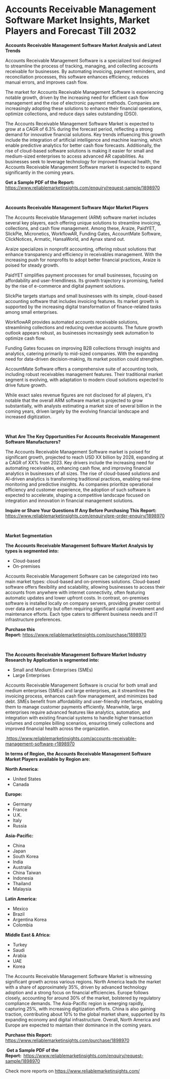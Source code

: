 <p><h1>Accounts Receivable Management Software Market Insights, Market Players and Forecast Till 2032</h1></p><p><strong>Accounts Receivable Management Software Market Analysis and Latest Trends</strong></p>
<p><p>Accounts Receivable Management Software is a specialized tool designed to streamline the process of tracking, managing, and collecting accounts receivable for businesses. By automating invoicing, payment reminders, and reconciliation processes, this software enhances efficiency, reduces manual errors, and improves cash flow. </p><p>The market for Accounts Receivable Management Software is experiencing notable growth, driven by the increasing need for efficient cash flow management and the rise of electronic payment methods. Companies are increasingly adopting these solutions to enhance their financial operations, optimize collections, and reduce days sales outstanding (DSO). </p><p>The Accounts Receivable Management Software Market is expected to grow at a CAGR of 6.3% during the forecast period, reflecting a strong demand for innovative financial solutions. Key trends influencing this growth include the integration of artificial intelligence and machine learning, which enable predictive analytics for better cash flow forecasts. Additionally, the rise of cloud-based software solutions is making it easier for small and medium-sized enterprises to access advanced AR capabilities. As businesses seek to leverage technology for improved financial health, the Accounts Receivable Management Software market is expected to expand significantly in the coming years.</p></p>
<p><strong>Get a Sample PDF of the Report:&nbsp;</strong> <a href="https://www.reliablemarketinsights.com/enquiry/request-sample/1898970?utm_campaign=2198&utm_medium=2&utm_source=Github&utm_content=ia&utm_term=09032025&utm_id=accounts-receivable-management-software">https://www.reliablemarketinsights.com/enquiry/request-sample/1898970</a></p>
<p>&nbsp;</p>
<p><strong>Accounts Receivable Management Software Major Market Players</strong></p>
<p><p>The Accounts Receivable Management (ARM) software market includes several key players, each offering unique solutions to streamline invoicing, collections, and cash flow management. Among these, Araize, PaidYET, SlickPie, Micronetics, WorkflowAR, Funding Gates, AccountMate Software, ClickNotices, Armatic, HansaWorld, and Aynax stand out.</p><p>Araize specializes in nonprofit accounting, offering robust solutions that enhance transparency and efficiency in receivables management. With the increasing push for nonprofits to adopt better financial practices, Araize is poised for steady growth.</p><p>PaidYET simplifies payment processes for small businesses, focusing on affordability and user-friendliness. Its growth trajectory is promising, fueled by the rise of e-commerce and digital payment solutions.</p><p>SlickPie targets startups and small businesses with its simple, cloud-based accounting software that includes invoicing features. Its market growth is supported by the increasing digital transformation of finance-related tasks among small enterprises.</p><p>WorkflowAR provides automated accounts receivable solutions, streamlining collections and reducing overdue accounts. The future growth outlook appears robust, as businesses increasingly seek automation to optimize cash flow.</p><p>Funding Gates focuses on improving B2B collections through insights and analytics, catering primarily to mid-sized companies. With the expanding need for data-driven decision-making, its market position could strengthen.</p><p>AccountMate Software offers a comprehensive suite of accounting tools, including robust receivables management features. Their traditional market segment is evolving, with adaptation to modern cloud solutions expected to drive future growth.</p><p>While exact sales revenue figures are not disclosed for all players, it's notable that the overall ARM software market is projected to grow substantially, with analysts estimating a market size of several billion in the coming years, driven largely by the evolving financial landscape and increased digitization.</p></p>
<p>&nbsp;</p>
<p><strong>What Are The Key Opportunities For Accounts Receivable Management Software Manufacturers?</strong></p>
<p><p>The Accounts Receivable Management Software market is poised for significant growth, projected to reach USD XX billion by 2028, expanding at a CAGR of XX% from 2023. Key drivers include the increasing need for automating receivables, enhancing cash flow, and improving financial analytics in businesses of all sizes. The rise of cloud-based solutions and AI-driven analytics is transforming traditional practices, enabling real-time monitoring and predictive insights. As companies prioritize operational efficiency and customer experience, the adoption of such software is expected to accelerate, shaping a competitive landscape focused on integration and innovation in financial management solutions.</p></p>
<p><strong>Inquire or Share Your Questions If Any Before Purchasing This Report:</strong> <a href="https://www.reliablemarketinsights.com/enquiry/pre-order-enquiry/1898970?utm_campaign=2198&utm_medium=2&utm_source=Github&utm_content=ia&utm_term=09032025&utm_id=accounts-receivable-management-software">https://www.reliablemarketinsights.com/enquiry/pre-order-enquiry/1898970</a></p>
<p>&nbsp;</p>
<p><strong>Market Segmentation</strong></p>
<p><strong>The Accounts Receivable Management Software Market Analysis by types is segmented into:</strong></p>
<p><ul><li>Cloud-based</li><li>On-premises</li></ul></p>
<p><p>Accounts Receivable Management Software can be categorized into two main market types: cloud-based and on-premises solutions. Cloud-based software offers flexibility and scalability, allowing businesses to access their accounts from anywhere with internet connectivity, often featuring automatic updates and lower upfront costs. In contrast, on-premises software is installed locally on company servers, providing greater control over data and security but often requiring significant capital investment and maintenance efforts. Each type caters to different business needs and IT infrastructure preferences.</p></p>
<p><strong>Purchase this Report:&nbsp;</strong><a href="https://www.reliablemarketinsights.com/purchase/1898970?utm_campaign=2198&utm_medium=2&utm_source=Github&utm_content=ia&utm_term=09032025&utm_id=accounts-receivable-management-software">https://www.reliablemarketinsights.com/purchase/1898970</a></p>
<p>&nbsp;</p>
<p><strong>The Accounts Receivable Management Software Market Industry Research by Application is segmented into:</strong></p>
<p><ul><li>Small and Medium Enterprises (SMEs)</li><li>Large Enterprises</li></ul></p>
<p><p>Accounts Receivable Management Software is crucial for both small and medium enterprises (SMEs) and large enterprises, as it streamlines the invoicing process, enhances cash flow management, and minimizes bad debt. SMEs benefit from affordability and user-friendly interfaces, enabling them to manage customer payments efficiently. Meanwhile, large enterprises require advanced features like analytics, automation, and integration with existing financial systems to handle higher transaction volumes and complex billing scenarios, ensuring timely collections and improved financial health across the organization.</p></p>
<p><a href="https://www.reliablemarketinsights.com/accounts-receivable-management-software-r1898970?utm_campaign=2198&utm_medium=2&utm_source=Github&utm_content=ia&utm_term=09032025&utm_id=accounts-receivable-management-software">&nbsp;https://www.reliablemarketinsights.com/accounts-receivable-management-software-r1898970</a></p>
<p><strong>In terms of Region, the Accounts Receivable Management Software Market Players available by Region are:</strong></p>
<p>
    <p> <strong> North America: </strong>
        <ul>
            <li>United States</li>
            <li>Canada</li>
        </ul>
        </p> 
    <p> <strong> Europe: </strong>
        <ul>
            <li>Germany</li>
            <li>France</li>
            <li>U.K.</li>
            <li>Italy</li>
            <li>Russia</li>
        </ul>
        </p> 
    <p> <strong> Asia-Pacific: </strong>
        <ul>
            <li>China</li>
            <li>Japan</li>
            <li>South Korea</li>
            <li>India</li>
            <li>Australia</li>
            <li>China Taiwan</li>
            <li>Indonesia</li>
            <li>Thailand</li>
            <li>Malaysia</li>
        </ul>
        </p> 
    <p> <strong> Latin America: </strong>
        <ul>
            <li>Mexico</li>
            <li>Brazil</li>
            <li>Argentina Korea</li>
            <li>Colombia</li>
        </ul>
        </p> 
    <p> <strong> Middle East & Africa: </strong>
        <ul>
            <li>Turkey</li>
            <li>Saudi</li>
            <li>Arabia</li>
            <li>UAE</li>
            <li>Korea</li>
        </ul>
    </p>
    </p>
<p><p>The Accounts Receivable Management Software Market is witnessing significant growth across various regions. North America leads the market with a share of approximately 35%, driven by advanced technology adoption and a strong focus on financial efficiencies. Europe follows closely, accounting for around 30% of the market, bolstered by regulatory compliance demands. The Asia-Pacific region is emerging rapidly, capturing 25%, with increasing digitization efforts. China is also gaining traction, contributing about 10% to the global market share, supported by its expanding economy and digital infrastructure. Overall, North America and Europe are expected to maintain their dominance in the coming years.</p></p>
<p><strong>Purchase this Report: </strong><a href="https://www.reliablemarketinsights.com/purchase/1898970?utm_campaign=2198&utm_medium=2&utm_source=Github&utm_content=ia&utm_term=09032025&utm_id=accounts-receivable-management-software">https://www.reliablemarketinsights.com/purchase/1898970</a></p>
<p>&nbsp;<strong>Get a Sample PDF of the Report:&nbsp;&nbsp;</strong><a href="https://www.reliablemarketinsights.com/enquiry/request-sample/1898970?utm_campaign=2198&utm_medium=2&utm_source=Github&utm_content=ia&utm_term=09032025&utm_id=accounts-receivable-management-software">https://www.reliablemarketinsights.com/enquiry/request-sample/1898970</a></p>
<p><strong></strong></p>
<p>Check more reports on <a href="https://www.reliablemarketinsights.com/?utm_campaign=2198&utm_medium=2&utm_source=Github&utm_content=ia&utm_term=09032025&utm_id=accounts-receivable-management-software">https://www.reliablemarketinsights.com/</a></p>